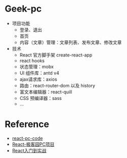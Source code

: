 # Geek-pc

- 项目功能 
  - 登录、退出
  - 首页
  - 内容（文章）管理：文章列表、发布文章、修改文章
- 技术 
  - React 官方脚手架 create-react-app
  - react hooks
  - 状态管理：mobx
  - UI 组件库：antd v4
  - ajax请求库：axios
  - 路由：react-router-dom 以及 history
  - 富文本编辑器：react-quill
  - CSS 预编译器：sass
  - ...

# Reference

- [react-pc-code](https://gitee.com/react-cp/react-pc-code)
- [React-极客园PC项目](https://www.yuque.com/fechaichai/tzzlh1)
- [React入门到实战](https://www.bilibili.com/video/BV1Z44y1K7Fj/?spm_id_from=333.999.0.0&vd_source=9c8f4667a0e9753dd0c5782b68eba4e2)

